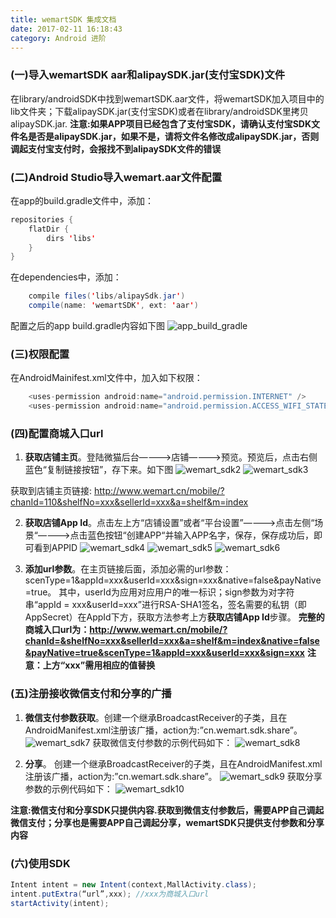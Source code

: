 ```yaml
---
title: wemartSDK 集成文档
date: 2017-02-11 16:18:43
category: Android 进阶
---
```


### (一)导入wemartSDK aar和alipaySDK.jar(支付宝SDK)文件
在library/androidSDK中找到wemartSDK.aar文件，将wemartSDK加入项目中的lib文件夹；下载alipaySDK.jar(支付宝SDK)或者在library/androidSDK里拷贝alipaySDK.jar.
**注意:如果APP项目已经包含了支付宝SDK，请确认支付宝SDK文件名是否是alipaySDK.jar，如果不是，请将文件名修改成alipaySDK.jar，否则调起支付宝支付时，会报找不到alipaySDK文件的错误**
### (二)Android Studio导入wemart.aar文件配置
在app的build.gradle文件中，添加：
```java
repositories {
    flatDir {
        dirs 'libs'
    }
}
```
在dependencies中，添加：
```java
    compile files('libs/alipaySdk.jar')
    compile(name: 'wemartSDK', ext: 'aar')
```
配置之后的app build.gradle内容如下图
![app_build_gradle](/static/wemart_build_gradle.png)

### (三)权限配置
在AndroidMainifest.xml文件中，加入如下权限：
```java
    <uses-permission android:name="android.permission.INTERNET" />
    <uses-permission android:name="android.permission.ACCESS_WIFI_STATE" />
```

### (四)配置商城入口url
1. **获取店铺主页**。登陆微猫后台————>店铺————>预览。预览后，点击右侧蓝色“复制链接按钮”，存下来。如下图
![wemart_sdk2](/static/wemart_sdk1.png)
![wemart_sdk3](/static/wemart_sdk3.png)

获取到店铺主页链接: http://www.wemart.cn/mobile/?chanId=110&shelfNo=xxx&sellerId=xxx&a=shelf&m=index

2. **获取店铺App Id**。点击左上方“店铺设置”或者“平台设置”————>点击左侧“场景“————>点击蓝色按钮“创建APP“并输入APP名字，保存，保存成功后，即可看到APPID
![wemart_sdk4](/static/wemart_sdk4.png)
![wemart_sdk5](/static/wemart_sdk5.png)
![wemart_sdk6](/static/wemart_sdk6.png)

3. **添加url参数**。在主页链接后面，添加必需的url参数：scenType=1&appId=xxx&userId=xxx&sign=xxx&native=false&payNative=true。
其中，userId为应用对应用户的唯一标识；sign参数为对字符串“appId = xxx&userId=xxx”进行RSA-SHA1签名，签名需要的私钥（即AppSecret）在AppId下方，获取方法参考上方**获取店铺App Id**步骤。
**完整的商城入口url为：http://www.wemart.cn/mobile/?chanId=&shelfNo=xxx&sellerId=xxx&a=shelf&m=index&native=false&payNative=true&scenType=1&appId=xxx&userId=xxx&sign=xxx**
**注意：上方“xxx”需用相应的值替换**

### (五)注册接收**微信支付和分享的广播**
1. **微信支付参数获取**。创建一个继承BroadcastReceiver的子类，且在AndroidManifest.xml注册该广播，action为:”cn.wemart.sdk.share”。
![wemart_sdk7](/static/wemart_sdk9.png)
获取微信支付参数的示例代码如下：
![wemart_sdk8](/static/wemart_sdk8.png)

2. **分享**。 创建一个继承BroadcastReceiver的子类，且在AndroidManifest.xml注册该广播，action为:”cn.wemart.sdk.share”。
![wemart_sdk9](/static/wemart_sdk10.png)
获取分享参数的示例代码如下：
![wemart_sdk10](/static/wemart_sdk11.png)

**注意:微信支付和分享SDK只提供内容.获取到微信支付参数后，需要APP自己调起微信支付；分享也是需要APP自己调起分享，wemartSDK只提供支付参数和分享内容**

### (六)使用SDK
```java
Intent intent = new Intent(context,MallActivity.class);
intent.putExtra(“url”,xxx);	//xxx为商城入口url
startActivity(intent);
```